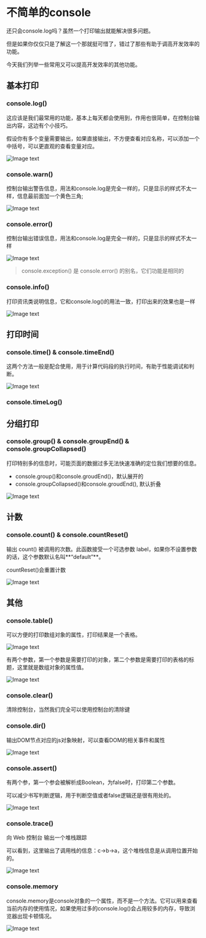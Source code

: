 # 不简单的console

还只会console.log吗？虽然一个打印输出就能解决很多问题。

但是如果你仅仅只是了解这一个那就挺可惜了，错过了那些有助于调高开发效率的功能。

今天我们列举一些常用又可以提高开发效率的其他功能。

## 基本打印
### console.log()

这应该是我们最常用的功能，基本上每天都会使用到，作用也很简单，在控制台输出内容，这边有个小技巧。

假设你有多个变量需要输出，如果直接输出，不方便查看对应名称，可以添加一个中括号，可以更直观的查看变量对应。

![Image text](../../assets/js/console/1.png)

### console.warn()

控制台输出警告信息，用法和console.log是完全一样的，只是显示的样式不太一样，信息最前面加一个黄色三角;

![Image text](../../assets/js/console/2.png)

### console.error()

控制台输出错误信息，用法和console.log是完全一样的，只是显示的样式不太一样

![Image text](../../assets/js/console/3.png)

> console.exception() 是 console.error() 的别名，它们功能是相同的

### console.info()

打印资讯类说明信息，它和console.log()的用法一致，打印出来的效果也是一样

![Image text](../../assets/js/console/4.png)

## 打印时间
### console.time() & console.timeEnd()

这两个方法一般是配合使用，用于计算代码段的执行时间，有助于性能调试和判断。

![Image text](../../assets/js/console/5.png)

### console.timeLog()

## 分组打印
### console.group() & console.groupEnd() & console.groupCollapsed()

打印特别多的信息时，可能页面的数据过多无法快速准确的定位我们想要的信息。

- console.group()和console.groudEnd()，默认展开的
- console.groupCollapsed()和console.groudEnd(), 默认折叠

![Image text](../../assets/js/console/9.png)

## 计数
### console.count() & console.countReset()

输出 count() 被调用的次数。此函数接受一个可选参数 label，如果你不设置参数的话，这个参数默认名叫**“default”**。

countReset()会重置计数

![Image text](../../assets/js/console/10.png)

## 其他
### console.table()

可以方便的打印数组对象的属性，打印结果是一个表格。

![Image text](../../assets/js/console/6.png)

有两个参数，第一个参数是需要打印的对象，第二个参数是需要打印的表格的标题，这里就是数组对象的属性值。

![Image text](../../assets/js/console/7.png)

### console.clear()

清除控制台，当然我们完全可以使用控制台的清除键

### console.dir()

输出DOM节点对应的js对象映射，可以查看DOM的相关事件和属性

![Image text](../../assets/js/console/8.png)

### console.assert()

有两个参，第一个参会被解析成Boolean，为false时，打印第二个参数。

可以减少书写判断逻辑，用于判断空值或者false逻辑还是很有用处的。

![Image text](../../assets/js/console/11.png)

### console.trace()

向 Web 控制台 输出一个堆栈跟踪

可以看到，这里输出了调用栈的信息：c→b→a，这个堆栈信息是从调用位置开始的。

![Image text](../../assets/js/console/12.png)

### console.memory

console.memory是console对象的一个属性，而不是一个方法。它可以用来查看当前内存的使用情况，如果使用过多的console.log()会占用较多的内存，导致浏览器出现卡顿情况。

![Image text](../../assets/js/console/13.png)




